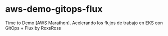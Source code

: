 # aws-demo-gitops-flux
Time to Demo [AWS Marathon]. Acelerando los flujos de trabajo en EKS con GitOps + Flux  by RoxsRoss
